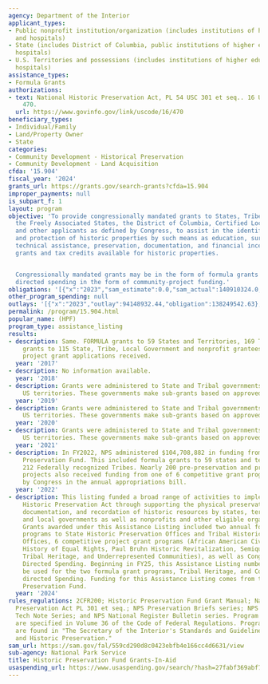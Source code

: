 ```yaml
---
agency: Department of the Interior
applicant_types:
- Public nonprofit institution/organization (includes institutions of higher education
  and hospitals)
- State (includes District of Columbia, public institutions of higher education and
  hospitals)
- U.S. Territories and possessions (includes institutions of higher education and
  hospitals)
assistance_types:
- Formula Grants
authorizations:
- text: National Historic Preservation Act, PL 54 USC 301 et seq.. 16 U.S.C. &sect;
    470.
  url: https://www.govinfo.gov/link/uscode/16/470
beneficiary_types:
- Individual/Family
- Land/Property Owner
- State
categories:
- Community Development - Historical Preservation
- Community Development - Land Acquisition
cfda: '15.904'
fiscal_year: '2024'
grants_url: https://grants.gov/search-grants?cfda=15.904
improper_payments: null
is_subpart_f: 1
layout: program
objective: 'To provide congressionally mandated grants to States, Tribes, Territories,
  the Freely Associated States, the District of Columbia, Certified Local Governments,
  and other applicants as defined by Congress, to assist in the identification, evaluation,
  and protection of historic properties by such means as education, survey, planning,
  technical assistance, preservation, documentation, and financial incentives like
  grants and tax credits available for historic properties.


  Congressionally mandated grants may be in the form of formula grants or congressionally
  directed spending in the form of community-project funding.'
obligations: '[{"x":"2023","sam_estimate":0.0,"sam_actual":140910324.0,"usa_spending_actual":137182749.08},{"x":"2024","sam_estimate":0.0,"sam_actual":89574494.0,"usa_spending_actual":132262296.12},{"x":"2025","sam_estimate":0.0,"sam_actual":120000000.0,"usa_spending_actual":3696287.5}]'
other_program_spending: null
outlays: '[{"x":"2023","outlay":94148932.44,"obligation":138249542.63},{"x":"2024","outlay":61259654.25,"obligation":134328846.0},{"x":"2025","outlay":1439969.13,"obligation":5273663.0}]'
permalink: /program/15.904.html
popular_name: (HPF)
program_type: assistance_listing
results:
- description: Same. FORMULA grants to 59 States and Territories, 169 Tribes; PROJECT
    grants to 115 State, Tribe, Local Government and nonprofit grantees. Over 450
    project grant applications received.
  year: '2017'
- description: No information available.
  year: '2018'
- description: Grants were administered to State and Tribal governments, along with
    US territories. These governments make sub-grants based on approved plans.
  year: '2019'
- description: Grants were administered to State and Tribal governments, along with
    US territories. These governments make sub-grants based on approved plans.
  year: '2020'
- description: Grants were administered to State and Tribal governments, along with
    US territories. These governments make sub-grants based on approved plans.
  year: '2021'
- description: In FY2022, NPS administered $104,708,882 in funding from the Historic
    Preservation Fund. This included formula grants to 59 states and territories and
    212 Federally recognized Tribes. Nearly 200 pre-preservation and preservation
    projects also received funding from one of 6 competitive grant programs established
    by Congress in the annual appropriations bill.
  year: '2022'
- description: This listing funded a broad range of activities to implement the National
    Historic Preservation Act through supporting the physical preservation, rehabilitation,
    documentation, and recordation of historic resources by states, territorial, tribal,
    and local governments as well as nonprofits and other eligible organizations.
    Grants awarded under this Assistance Listing included two annual formula grant
    programs to State Historic Preservation Offices and Tribal Historic Preservation
    Offices, 6 competitive project grant programs (African American Civil Rights,
    History of Equal Rights, Paul Bruhn Historic Revitalization, Semiquincentennial,
    Tribal Heritage, and Underrepresented Communities), as well as Congressionally
    Directed Spending. Beginning in FY25, this Assistance Listing number will only
    be used for the two formula grant programs, Tribal Heritage, and Congressionally
    directed Spending. Funding for this Assistance Listing comes from the Historic
    Preservation Fund.
  year: '2024'
rules_regulations: 2CFR200; Historic Preservation Fund Grant Manual; National Historic
  Preservation Act PL 301 et seq.; NPS Preservation Briefs series; NPS Preservation
  Tech Note Series; and NPS National Register Bulletin series. Program regulations
  are specified in Volume 36 of the Code of Federal Regulations. Program standards
  are found in "The Secretary of the Interior's Standards and Guidelines for Archeology
  and Historic Preservation."
sam_url: https://sam.gov/fal/559cd290d8c0423ebfb4e166cc4d6631/view
sub-agency: National Park Service
title: Historic Preservation Fund Grants-In-Aid
usaspending_url: https://www.usaspending.gov/search/?hash=27fabf369abf796e8872272758a0ee73
---
```

